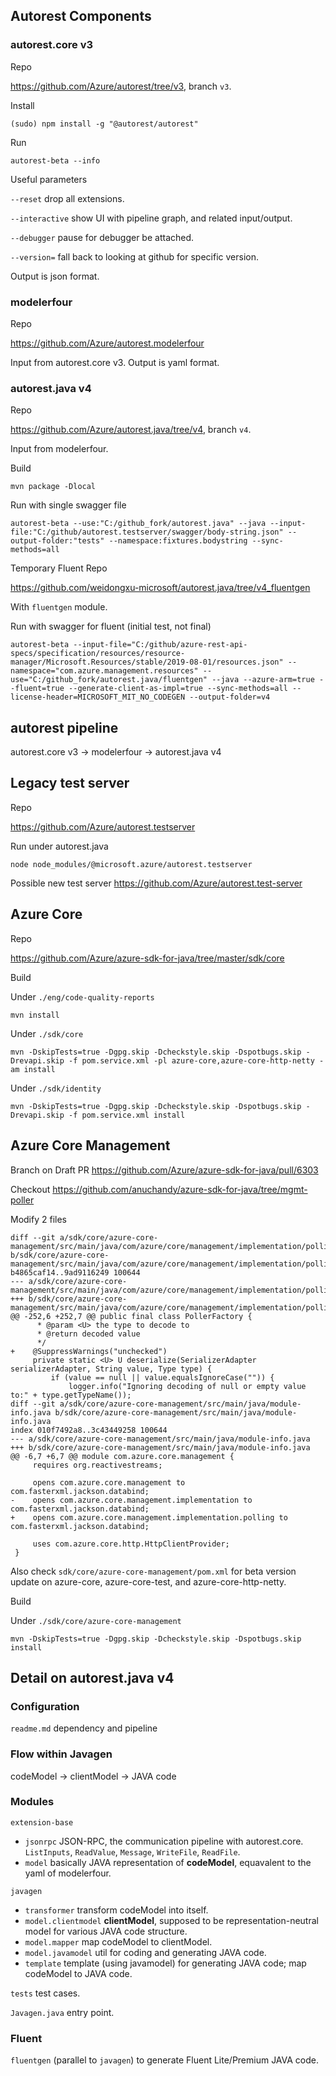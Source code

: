 ## Autorest Components

### autorest.core v3

Repo

https://github.com/Azure/autorest/tree/v3, branch `v3`.

Install

`(sudo) npm install -g "@autorest/autorest"`

Run

`autorest-beta --info`

Useful parameters

`--reset` drop all extensions.

`--interactive` show UI with pipeline graph, and related input/output.

`--debugger` pause for debugger be attached.

`--version=` fall back to looking at github for specific version.

Output is json format.

### modelerfour

Repo

https://github.com/Azure/autorest.modelerfour

Input from autorest.core v3. Output is yaml format.

### autorest.java v4

Repo

https://github.com/Azure/autorest.java/tree/v4, branch `v4`.

Input from modelerfour.

Build

`mvn package -Dlocal`

Run with single swagger file

`autorest-beta --use:"C:/github_fork/autorest.java" --java --input-file:"C:/github/autorest.testserver/swagger/body-string.json" --output-folder:"tests" --namespace:fixtures.bodystring --sync-methods=all`

Temporary Fluent Repo

https://github.com/weidongxu-microsoft/autorest.java/tree/v4_fluentgen

With `fluentgen` module.

Run with swagger for fluent (initial test, not final)

`autorest-beta --input-file="C:/github/azure-rest-api-specs/specification/resources/resource-manager/Microsoft.Resources/stable/2019-08-01/resources.json" --namespace="com.azure.management.resources" --use="C:/github_fork/autorest.java/fluentgen" --java --azure-arm=true --fluent=true --generate-client-as-impl=true --sync-methods=all --license-header=MICROSOFT_MIT_NO_CODEGEN --output-folder=v4`

## autorest pipeline

autorest.core v3 -> modelerfour -> autorest.java v4

## Legacy test server

Repo

https://github.com/Azure/autorest.testserver

Run under autorest.java

`node node_modules/@microsoft.azure/autorest.testserver`

Possible new test server https://github.com/Azure/autorest.test-server

## Azure Core

Repo

https://github.com/Azure/azure-sdk-for-java/tree/master/sdk/core

Build

Under `./eng/code-quality-reports`

`mvn install`

Under `./sdk/core`

`mvn -DskipTests=true -Dgpg.skip -Dcheckstyle.skip -Dspotbugs.skip -Drevapi.skip -f pom.service.xml -pl azure-core,azure-core-http-netty -am install`

Under `./sdk/identity`

`mvn -DskipTests=true -Dgpg.skip -Dcheckstyle.skip -Dspotbugs.skip -Drevapi.skip -f pom.service.xml install`

## Azure Core Management

Branch on Draft PR https://github.com/Azure/azure-sdk-for-java/pull/6303

Checkout https://github.com/anuchandy/azure-sdk-for-java/tree/mgmt-poller

Modify 2 files

```
diff --git a/sdk/core/azure-core-management/src/main/java/com/azure/core/management/implementation/polling/PollerFactory.java b/sdk/core/azure-core-management/src/main/java/com/azure/core/management/implementation/polling/PollerFactory.javaindex b4865caf14..9ad9116249 100644
--- a/sdk/core/azure-core-management/src/main/java/com/azure/core/management/implementation/polling/PollerFactory.java
+++ b/sdk/core/azure-core-management/src/main/java/com/azure/core/management/implementation/polling/PollerFactory.java
@@ -252,6 +252,7 @@ public final class PollerFactory {
      * @param <U> the type to decode to
      * @return decoded value
      */
+    @SuppressWarnings("unchecked")
     private static <U> U deserialize(SerializerAdapter serializerAdapter, String value, Type type) {
         if (value == null || value.equalsIgnoreCase("")) {
             logger.info("Ignoring decoding of null or empty value to:" + type.getTypeName());
diff --git a/sdk/core/azure-core-management/src/main/java/module-info.java b/sdk/core/azure-core-management/src/main/java/module-info.java
index 010f7492a8..3c43449258 100644
--- a/sdk/core/azure-core-management/src/main/java/module-info.java
+++ b/sdk/core/azure-core-management/src/main/java/module-info.java
@@ -6,7 +6,7 @@ module com.azure.core.management {
     requires org.reactivestreams;

     opens com.azure.core.management to com.fasterxml.jackson.databind;
-    opens com.azure.core.management.implementation to com.fasterxml.jackson.databind;
+    opens com.azure.core.management.implementation.polling to com.fasterxml.jackson.databind;

     uses com.azure.core.http.HttpClientProvider;
 }
```

Also check `sdk/core/azure-core-management/pom.xml` for beta version update on azure-core, azure-core-test, and azure-core-http-netty.

Build

Under `./sdk/core/azure-core-management`

`mvn -DskipTests=true -Dgpg.skip -Dcheckstyle.skip -Dspotbugs.skip install`

## Detail on autorest.java v4

### Configuration

`readme.md` dependency and pipeline

### Flow within Javagen

codeModel -> clientModel -> JAVA code

### Modules

`extension-base`
- `jsonrpc` JSON-RPC, the communication pipeline with autorest.core. `ListInputs`, `ReadValue`, `Message`, `WriteFile`, `ReadFile`.
- `model` basically JAVA representation of **codeModel**, equavalent to the yaml of modelerfour.

`javagen`
- `transformer` transform codeModel into itself.
- `model.clientmodel` **clientModel**, supposed to be representation-neutral model for various JAVA code structure.
- `model.mapper` map codeModel to clientModel.
- `model.javamodel` util for coding and generating JAVA code.
- `template` template (using javamodel) for generating JAVA code; map codeModel to JAVA code.

`tests` test cases.

`Javagen.java` entry point.

### Fluent 

`fluentgen` (parallel to `javagen`) to generate Fluent Lite/Premium JAVA code.
